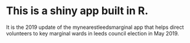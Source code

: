 # This is a shiny app built in R.

It is the 2019 update of the mynearestleedsmarginal app that helps direct volunteers
to key marginal wards in leeds council election in May 2019.
